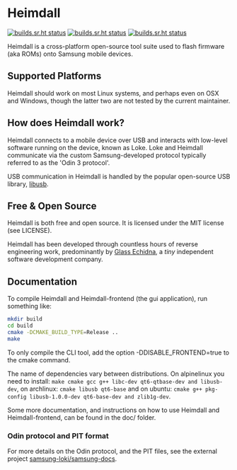 # Heimdall

[![builds.sr.ht status](https://builds.sr.ht/~grimler/Heimdall/commits/ubuntu.yml.svg)](https://builds.sr.ht/~grimler/Heimdall/commits/ubuntu.yml?)
[![builds.sr.ht status](https://builds.sr.ht/~grimler/Heimdall/commits/archlinux.yml.svg)](https://builds.sr.ht/~grimler/Heimdall/commits/archlinux.yml?)
[![builds.sr.ht status](https://builds.sr.ht/~grimler/Heimdall/commits/alpine.yml.svg)](https://builds.sr.ht/~grimler/Heimdall/commits/alpine.yml?)

Heimdall is a cross-platform open-source tool suite used to flash
firmware (aka ROMs) onto Samsung mobile devices.

## Supported Platforms

Heimdall should work on most Linux systems, and perhaps even on OSX
and Windows, though the latter two are not tested by the current
maintainer.

## How does Heimdall work?

Heimdall connects to a mobile device over USB and interacts with
low-level software running on the device, known as Loke. Loke and
Heimdall communicate via the custom Samsung-developed protocol
typically referred to as the 'Odin 3 protocol'.

USB communication in Heimdall is handled by the popular open-source
USB library, [libusb](https://libusb.info).

## Free & Open Source

Heimdall is both free and open source. It is licensed under the MIT
license (see LICENSE).

Heimdall has been developed through countless hours of reverse
engineering work, predominantly by [Glass
Echidna](https://glassechidna.com.au/), a _tiny_ independent software
development company.

## Documentation

To compile Heimdall and Heimdall-frontend (the gui application), run
something like:

```sh
mkdir build
cd build
cmake -DCMAKE_BUILD_TYPE=Release ..
make
```

To only compile the CLI tool, add the option -DDISABLE_FRONTEND=true
to the cmake command.

The name of dependencies vary between distributions. On alpinelinux
you need to install: `make cmake gcc g++ libc-dev qt6-qtbase-dev and
libusb-dev`, on archlinux: `cmake libusb qt6-base` and on ubuntu: `cmake
g++ pkg-config libusb-1.0.0-dev qt6-base-dev and zlib1g-dev`.

Some more documentation, and instructions on how to use Heimdall and
Heimdall-frontend, can be found in the doc/ folder.

### Odin protocol and PIT format

For more details on the Odin protocol, and the PIT files, see the
external project [samsung-loki/samsung-docs](https://samsung-loki.github.io/samsung-docs/).
